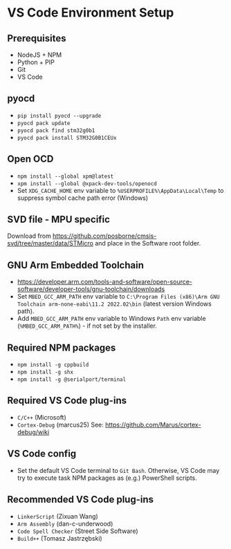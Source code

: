 # VS Code Environment Setup
## Prerequisites
* NodeJS + NPM
* Python + PIP
* Git
* VS Code
## pyocd
* `pip install pyocd --upgrade`
* `pyocd pack update`
* `pyocd pack find stm32g0b1`
* `pyocd pack install STM32G0B1CEUx`
## Open OCD
* `npm install --global xpm@latest`
* `xpm install --global @xpack-dev-tools/openocd`
* Set `XDG_CACHE_HOME` env variable to `%USERPROFILE%\AppData\Local\Temp` to suppress symbol cache path error (Windows)
## SVD file - MPU specific
Download from https://github.com/posborne/cmsis-svd/tree/master/data/STMicro and place in the Software root folder.
## GNU Arm Embedded Toolchain
* https://developer.arm.com/tools-and-software/open-source-software/developer-tools/gnu-toolchain/downloads
* Set `MBED_GCC_ARM_PATH` env variable to `C:\Program Files (x86)\Arm GNU Toolchain arm-none-eabi\11.2 2022.02\bin` (latest version Windows path).
* Add `MBED_GCC_ARM_PATH` env variable to Windows `Path` env variable (`%MBED_GCC_ARM_PATH%`) - if not set by the installer.
## Required NPM packages
* `npm install -g cppbuild`
* `npm install -g shx`
* `npm install -g @serialport/terminal`
## Required VS Code plug-ins
* `C/C++` (Microsoft)
* `Cortex-Debug` (marcus25) See: https://github.com/Marus/cortex-debug/wiki
## VS Code config
* Set the default VS Code terminal to `Git Bash`. Otherwise, VS Code may try to execute task NPM packages as (e.g.) PowerShell scripts.
## Recommended VS Code plug-ins
* `LinkerScript` (Zixuan Wang)
* `Arm Assembly` (dan-c-underwood)
* `Code Spell Checker` (Street Side Software)
* `Build++` (Tomasz Jastrzębski)
